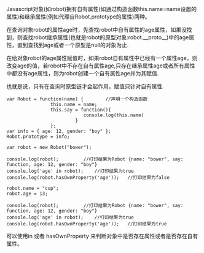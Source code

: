 Javascript对象(如robot)拥有自有属性(如通过构造函数this.name=name设置的属性)和继承属性(例如代理自Robot.prototype的属性)两种。

在查询对象robot的属性age时，先查找robot中自有属性的age属性，如果没找到，则查找robot继承属性(也就是robot的原型对象:robot.\_\_proto\_\_)中的age属性，直到查找到age或者一个原型是null的对象为止.

在给对象robot的age属性赋值时，如果robot自有属性中已经有一个属性age，则改变age的值，若robot中不存在自有属性age,只存在继承属性age或者所有属性中都没有age属性，则为robot创建一个自有属性age并为其赋值.

也就是说，只有在查询时原型链才会起作用。赋值只针对自有属性.

    var Robot = function(name) {        //声明一个构造函数
                    this.name = name;
                    this.say = function(){
                                console.log(this.name)
                             }
                    };
    var info = { age: 12, gender: "boy" };
    Robot.prototype = info;

    var robot = new Robot("bower");

    console.log(robot);			//打印结果为Robot {name: "bower", say: function, age: 12, gender: "boy"}
    console.log('age' in robot);	//打印结果为true
    console.log(robot.hasOwnProperty('age'));	//打印结果为false

    robot.name = "cup";
    robot.age = 13;

    console.log(robot);			//打印结果为Robot {name: "bower", say: function, age: 12, gender: "boy"}
    console.log('age' in robot);	//打印结果为true
    console.log(robot.hasOwnProperty('age'));	//打印结果为true

可以使用in 或者 hasOwnProperty 来判断对象中是否存在属性或者是否存在自有属性。

